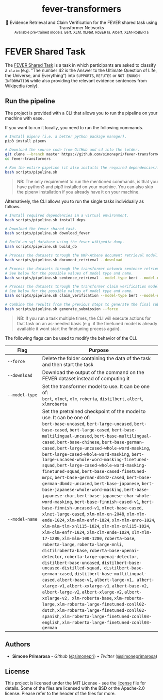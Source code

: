 <h1 align="center">
  <b>fever-transformers</b>
</h1>

<p align="center">
  📄 Evidence Retrieval and Claim Verification for the FEVER shared task using Transformer Networks
  <br/>

  <sub>
    Available pre-trained models: Bert, XLM, XLNet, RoBERTa, Albert, XLM-RoBERTa
  </sub>
</p>

# FEVER Shared Task
The [FEVER Shared Task][link:fever] is a task in which participants are asked to classify a `claim` (e.g. "The number 42 is the Answer to the Ultimate Question of Life, the Universe, and Everything") into `SUPPORTS`, `REFUTES` or `NOT ENOUGH INFORMATION` while also providing the relevant evidence sentences from Wikipedia (only).

## Run the pipeline

The project is provided with a CLI that allows you to run the pipeline on your machine with ease.

If you want to run it locally, you need to run the following commands.

```bash
# Install pipenv (i.e. a better python package manager).
pip3 install pipenv

# Download the source code from GitHub and cd into the folder.
git clone --branch master https://github.com/simonepri/fever-transformers
cd fever-transformers

# Run the entire pipeline (it also installs the required dependencies).
bash scripts/pipeline.sh
```

> NB: The only requirement to run the mentioned commands, is that you have python3 and pip3 installed on your machine. You can also skip the pipenv installation if you already have it on your machine.

Alternatively, the CLI allows you to run the single tasks individually as follows.

```bash
# Install required dependencies in a virtual environment.
bash scripts/pipeline.sh install_deps

# Download the fever shared task.
bash scripts/pipeline.sh download_fever

# Build an sql database using the fever wikipedia dump.
bash scripts/pipeline.sh build_db

# Process the datasets through the UKP-Athene document retrieval model.
bash scripts/pipeline.sh document_retrieval --download

# Process the datasets through the transformer network sentence retrieval model.
# See below for the possible values of model type and name.
bash scripts/pipeline.sh sentence_retrieval --model-type bert --model-name bert-base-cased

# Process the datasets through the transformer claim verification model.
# See below for the possible values of model type and name.
bash scripts/pipeline.sh claim_verification --model-type bert --model-name bert-base-cased

# Combine the results from the previous steps to generate the final submission files.
bash scripts/pipeline.sh generate_submission --force
```

> NB: If you run a task multiple times, the CLI will execute actions for that task on an as-needed basis (e.g. if the finetuned model is already available it wont start the finetuning process again).

The following flags can be used to modify the behavior of the CLI.

| Flag | Purpose |
|------|---------|
| `‑‑force` | Delete the folder containing the data of the task and then start the task |
|  `‑‑download` | Download the output of the command on the FEVER dataset instead of computing it |
|  `‑‑model‑type` | Set the transformer model to use. It can be one of: <br/>`bert`, `xlnet`, `xlm`, `roberta`, `distilbert`, `albert`, `xlmroberta` |
| `‑‑model‑name` | Set the pretrained checkpoint of the model to use. It can be one of: <br/> `bert-base-uncased`, `bert-large-uncased`, `bert-base-cased`, `bert-large-cased`, `bert-base-multilingual-uncased`, `bert-base-multilingual-cased`, `bert-base-chinese`, `bert-base-german-cased`, `bert-large-uncased-whole-word-masking`, `bert-large-cased-whole-word-masking`, `bert-large-uncased-whole-word-masking-finetuned-squad`, `bert-large-cased-whole-word-masking-finetuned-squad`, `bert-base-cased-finetuned-mrpc`, `bert-base-german-dbmdz-cased`, `bert-base-german-dbmdz-uncased`, `bert-base-japanese`, `bert-base-japanese-whole-word-masking`, `bert-base-japanese-char`, `bert-base-japanese-char-whole-word-masking`, `bert-base-finnish-cased-v1`, `bert-base-finnish-uncased-v1`, `xlnet-base-cased`, `xlnet-large-cased`, `xlm-mlm-en-2048`, `xlm-mlm-ende-1024`, `xlm-mlm-enfr-1024`, `xlm-mlm-enro-1024`, `xlm-mlm-tlm-xnli15-1024`, `xlm-mlm-xnli15-1024`, `xlm-clm-enfr-1024`, `xlm-clm-ende-1024`, `xlm-mlm-17-1280`, `xlm-mlm-100-1280`, `roberta-base`, `roberta-large`, `roberta-large-mnli`, `distilroberta-base`, `roberta-base-openai-detector`, `roberta-large-openai-detector`, `distilbert-base-uncased`, `distilbert-base-uncased-distilled-squad, distilbert-base-german-cased`, `distilbert-base-multilingual-cased`, `albert-base-v1`, `albert-large-v1, albert-xlarge-v1`, `albert-xxlarge-v1`, `albert-base-v2, albert-large-v2`, `albert-xlarge-v2`, `albert-xxlarge-v2, xlm-roberta-base`, `xlm-roberta-large`, `xlm-roberta-large-finetuned-conll02-dutch`, `xlm-roberta-large-finetuned-conll02-spanish`, `xlm-roberta-large-finetuned-conll03-english`, `xlm-roberta-large-finetuned-conll03-german` |

## Authors
- **Simone Primarosa** - *Github* ([@simonepri][github:simonepri]) • *Twitter* ([@simoneprimarosa][twitter:simoneprimarosa])

## License
This project is licensed under the MIT License - see the [license][license] file for details.
Some of the files are licensed with the BSD or the Apache-2.0 license.
Please refer to the header of the files for more.

<!-- Links -->
[license]: https://github.com/simonepri/fever-transformers/tree/master/license

[github:simonepri]: https://github.com/simonepri
[twitter:simoneprimarosa]: http://twitter.com/intent/user?screen_name=simoneprimarosa

[run:colab]: https://colab.research.google.com/drive/1hhJL-VQ__Qh_HsDb6WvflTlNJnEXTlR9

[link:fever]: http://fever.ai
